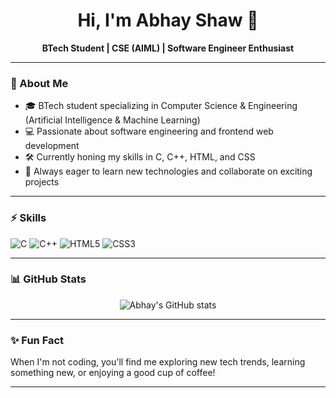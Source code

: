 <!-- Hi there, I'm CodingWithAbhay! 👋 -->

<h1 align="center">Hi, I'm Abhay Shaw 👋</h1>
<p align="center">
  <strong>BTech Student | CSE (AIML) | Software Engineer Enthusiast </strong>
</p>

---

### 🚀 About Me

- 🎓 BTech student specializing in Computer Science & Engineering (Artificial Intelligence & Machine Learning)
- 💻 Passionate about software engineering and frontend web development
- 🛠️ Currently honing my skills in C, C++, HTML, and CSS
- 🌱 Always eager to learn new technologies and collaborate on exciting projects

---

### ⚡ Skills

![C](https://img.shields.io/badge/C-00599C?style=for-the-badge&logo=c&logoColor=white)
![C++](https://img.shields.io/badge/C++-00599C?style=for-the-badge&logo=c%2b%2b&logoColor=white)
![HTML5](https://img.shields.io/badge/HTML5-E34F26?style=for-the-badge&logo=html5&logoColor=white)
![CSS3](https://img.shields.io/badge/CSS3-1572B6?style=for-the-badge&logo=css3&logoColor=white)

---

### 📊 GitHub Stats

<p align="center">
  <img src="https://github-readme-stats.vercel.app/api?username=CodingWithAbhay&show_icons=true&theme=radical" alt="Abhay's GitHub stats" />
</p>

---

### ✨ Fun Fact

When I'm not coding, you'll find me exploring new tech trends, learning something new, or enjoying a good cup of coffee!

---

<!--
**CodingWithAbhay/CodingWithAbhay** is a ✨ special ✨ repository because its `README.md` (this file) appears on your GitHub profile.
-->
